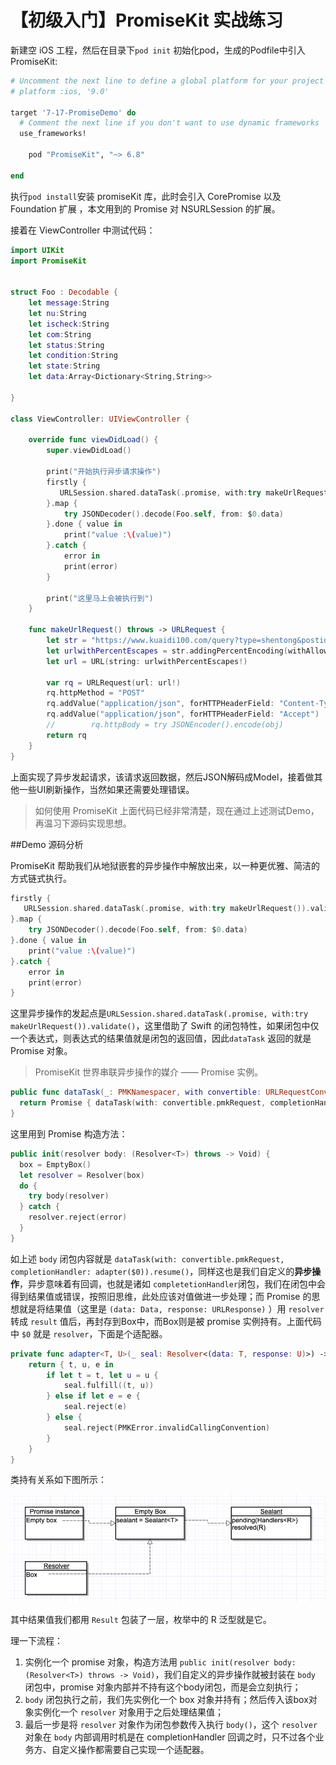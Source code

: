 # 【初级入门】PromiseKit 实战练习

新建空 iOS 工程，然后在目录下`pod init` 初始化pod，生成的Podfile中引入PromiseKit:

```ruby
# Uncomment the next line to define a global platform for your project
# platform :ios, '9.0'

target '7-17-PromiseDemo' do
  # Comment the next line if you don't want to use dynamic frameworks
  use_frameworks!

	pod "PromiseKit", "~> 6.8"

end
```

执行`pod install`安装 promiseKit 库，此时会引入 CorePromise 以及 Foundation 扩展 ，本文用到的 Promise 对 NSURLSession 的扩展。

接着在 ViewController 中测试代码：

```swift
import UIKit
import PromiseKit


struct Foo : Decodable {
    let message:String
    let nu:String
    let ischeck:String
    let com:String
    let status:String
    let condition:String
    let state:String
    let data:Array<Dictionary<String,String>>

}

class ViewController: UIViewController {

    override func viewDidLoad() {
        super.viewDidLoad()
        
        print("开始执行异步请求操作")
        firstly {
           URLSession.shared.dataTask(.promise, with:try makeUrlRequest()).validate()
        }.map {
            try JSONDecoder().decode(Foo.self, from: $0.data)
        }.done { value in
            print("value :\(value)")
        }.catch {
            error in
            print(error)
        }
        
        print("这里马上会被执行到")
    }

    func makeUrlRequest() throws -> URLRequest {
        let str = "https://www.kuaidi100.com/query?type=shentong&postid=125262"
        let urlwithPercentEscapes = str.addingPercentEncoding(withAllowedCharacters: .urlQueryAllowed)
        let url = URL(string: urlwithPercentEscapes!)
        
        var rq = URLRequest(url: url!)
        rq.httpMethod = "POST"
        rq.addValue("application/json", forHTTPHeaderField: "Content-Type")
        rq.addValue("application/json", forHTTPHeaderField: "Accept")
        //        rq.httpBody = try JSONEncoder().encode(obj)
        return rq
    }
}
```

上面实现了异步发起请求，该请求返回数据，然后JSON解码成Model，接着做其他一些UI刷新操作，当然如果还需要处理错误。

> 如何使用 PromiseKit 上面代码已经非常清楚，现在通过上述测试Demo，再温习下源码实现思想。

##Demo 源码分析

PromiseKit 帮助我们从地狱嵌套的异步操作中解放出来，以一种更优雅、简洁的方式链式执行。

```swift
firstly {
   URLSession.shared.dataTask(.promise, with:try makeUrlRequest()).validate()
}.map {
    try JSONDecoder().decode(Foo.self, from: $0.data)
}.done { value in
    print("value :\(value)")
}.catch {
    error in
    print(error)
}
```

这里异步操作的发起点是`URLSession.shared.dataTask(.promise, with:try makeUrlRequest()).validate()`，这里借助了 Swift 的闭包特性，如果闭包中仅一个表达式，则表达式的结果值就是闭包的返回值，因此`dataTask` 返回的就是 Promise 对象。

> PromiseKit 世界串联异步操作的媒介 —— Promise 实例。

```swift
public func dataTask(_: PMKNamespacer, with convertible: URLRequestConvertible) -> Promise<(data: Data, response: URLResponse)> {
  return Promise { dataTask(with: convertible.pmkRequest, completionHandler: adapter($0)).resume() }
}
```

这里用到 Promise 构造方法：

```swift
public init(resolver body: (Resolver<T>) throws -> Void) {
  box = EmptyBox()
  let resolver = Resolver(box)
  do {
    try body(resolver)
  } catch {
    resolver.reject(error)
  }
}
```

如上述 `body` 闭包内容就是 `dataTask(with: convertible.pmkRequest, completionHandler: adapter($0)).resume()`，同样这也是我们自定义的**异步操作**，异步意味着有回调，也就是诸如 `completetionHandler`闭包，我们在闭包中会得到结果值或错误，按照旧思维，此处应该对值做进一步处理；而 Promise 的思想就是将结果值（这里是 `(data: Data, response: URLResponse)` ）用 `resolver` 转成 `result` 值后，再封存到Box中，而Box则是被 promise 实例持有。上面代码中 `$0` 就是 `resolver`，下面是个适配器。

```swift
private func adapter<T, U>(_ seal: Resolver<(data: T, response: U)>) -> (T?, U?, Error?) -> Void {
    return { t, u, e in
        if let t = t, let u = u {
            seal.fulfill((t, u))
        } else if let e = e {
            seal.reject(e)
        } else {
            seal.reject(PMKError.invalidCallingConvention)
        }
    }
}
```

类持有关系如下图所示：

![](./7.png)

其中结果值我们都用 `Result` 包装了一层，枚举中的 R 泛型就是它。

理一下流程：

1. 实例化一个 promise 对象，构造方法用 `public init(resolver body: (Resolver<T>) throws -> Void)`，我们自定义的异步操作就被封装在 `body` 闭包中，promise 对象内部并不持有这个body闭包，而是会立刻执行；
2. `body` 闭包执行之前，我们先实例化一个 box 对象并持有；然后传入该box对象实例化一个 `resolver` 对象用于之后处理结果值；
3. 最后一步是将 `resolver` 对象作为闭包参数传入执行 `body()`，这个 `resolver` 对象在 `body` 内部调用时机是在 completionHandler 回调之时，只不过各个业务方、自定义操作都需要自己实现一个适配器。

































